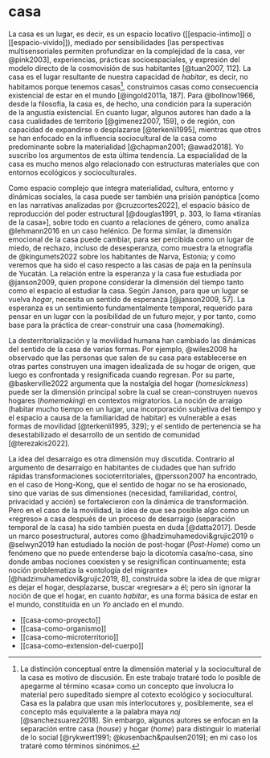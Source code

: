 # casa
La casa es un lugar, es decir, es un espacio locativo ([[espacio-intimo]] o [[espacio-vivido]]), mediado por sensibilidades [las perspectivas multisensoriales permiten profundizar en la complejidad de la casa, ver @pink2003], experiencias, prácticas socioespaciales, y expresión del modelo directo de la cosmovisión de sus habitantes [@tuan2007, 112]. La casa es el lugar resultante de nuestra capacidad de *habitar*, es decir, no habitamos porque tenemos casas[^c4a1], construimos casas como consecuencia existencial de estar en el mundo [@ingold2011a, 187]. Para @bollnow1966, desde la filosofía, la casa es, de hecho, una condición para la superación de la angustia existencial. En cuanto lugar, algunos autores han dado a la casa cualidades de territorio [@gimenez2007, 159], o de región, con capacidad de expandirse o desplazarse [@terkenli1995], mientras que otros se han enfocado en la influencia sociocultural de la casa como predominante sobre la materialidad [@chapman2001; @awad2018]. Yo suscribo los argumentos de esta última tendencia. La espacialidad de la casa es mucho menos algo relacionado con estructuras materiales que con entornos ecológicos y socioculturales.

[^c4a1]: La distinción conceptual entre la dimensión material y la sociocultural de la casa es motivo de discusión. En este trabajo trataré todo lo posible de apegarme al término «casa» como un concepto que involucra lo material pero supeditado siempre al cotexto ecológico y sociocultural. Casa es la palabra que usan mis interlocutores y, posiblemente, sea el concepto más equivalente a la palabra maya *naj* [@sanchezsuarez2018]. Sin embargo, algunos autores se enfocan en la separación entre casa (*house*) y hogar (*home*) para distinguir lo material de lo social [@rykwert1991; @kusenbach&paulsen2019]; en mi caso los trataré como términos sinónimos.

Como espacio complejo que integra materialidad, cultura, entorno y dinámicas sociales, la casa puede ser también una prisión panóptica [como en las narrativas analizadas por @cruzcortes2022], el espacio básico de reproducción del poder estructural [@douglas1991, p. 303, lo llama «tiranías de la casa»], sobre todo en cuanto a relaciones de género, como analiza @lehmann2016 en un caso helénico. De forma similar, la dimensión emocional de la casa puede cambiar, para ser percibida como un lugar de miedo, de rechazo, incluso de desesperanza, como muestra la etnografía de @kingumets2022 sobre los habitantes de Narva, Estonia; y como veremos que ha sido el caso respecto a las casas de paja en la península de Yucatán. La relación entre la esperanza y la casa fue estudiada por @janson2009, quien propone considerar la dimensión del tiempo tanto como el espacio al estudiar la casa. Según Janson, para que un lugar se vuelva *hogar*, necesita un sentido de esperanza [@janson2009, 57]. La esperanza es un sentimiento fundamentalmente temporal, requerido para pensar en un lugar con la posibilidad de un futuro mejor, y por tanto, como base para la práctica de crear-construir una casa (*homemaking*).

La desterritorialización y la movilidad humana han cambiado las dinámicas del sentido de la casa de varias formas. Por ejemplo, @wiles2008 ha observado que las personas que salen de su casa para establecerse en otras partes construyen una imagen idealizada de su hogar de origen, que luego es confrontada y resignificada cuando regresan. Por su parte, @baskerville2022 argumenta que la nostalgia del hogar (*homesickness*) puede ser la dimensión principal sobre la cual se crean-construyen nuevos hogares (*homemaking*) en contextos migratorios. La noción de arraigo (habitar mucho tiempo en un lugar, una incorporación subjetiva del tiempo y el espacio a causa de la familiaridad de habitar) es vulnerable a esas formas de movilidad [@terkenli1995, 329]; y el sentido de pertenencia se ha desestabilizado el desarrollo de un sentido de comunidad [@terezakis2022].

La idea del desarraigo es otra dimensión muy discutida. Contrario al argumento de desarraigo en habitantes de ciudades que han sufrido rápidas transformaciones socioterritoriales, @persson2007 ha encontrado, en el caso de Hong-Kong, que el sentido de hogar no se ha erosionado, sino que varias de sus dimensiones (necesidad, familiaridad, control, privacidad y acción) se fortalecieron con la dinámica de transformación. Pero en el caso de la movilidad, la idea de que sea posible algo como un «regreso» a casa después de un proceso de desarraigo (separación temporal de la casa) ha sido también puesta en duda [@datta2017]. Desde un marco posestructural, autores como @hadzimuhamedovi&grujic2019 o @selwyn2019 han estudiado la noción de post-hogar (*Post-Home*) como un fenómeno que no puede entenderse bajo la dicotomía casa/no-casa, sino donde ambas nociones coexisten y se resignifican continuamente; esta noción problematiza la «ontología del migrante» [@hadzimuhamedovi&grujic2019, 8], construida sobre la idea de que migrar es dejar el hogar, desplazarse, buscar «regresar» a él; pero sin ignorar la noción de que el hogar, en cuanto *habitar*, es una forma básica de estar en el mundo, constituida en un *Yo* anclado en el mundo.

- [[casa-como-proyecto]]
- [[casa-como-organismo]]
- [[casa-como-microterritorio]]
- [[casa-como-extension-del-cuerpo]]
